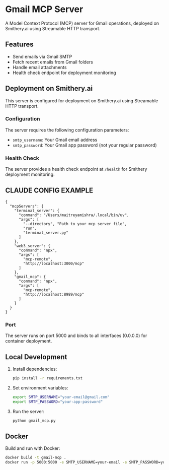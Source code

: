 # Gmail MCP Server

A Model Context Protocol (MCP) server for Gmail operations, deployed on Smithery.ai using Streamable HTTP transport.

## Features

- Send emails via Gmail SMTP
- Fetch recent emails from Gmail folders
- Handle email attachments
- Health check endpoint for deployment monitoring

## Deployment on Smithery.ai

This server is configured for deployment on Smithery.ai using Streamable HTTP transport.

### Configuration

The server requires the following configuration parameters:
- `smtp_username`: Your Gmail email address
- `smtp_password`: Your Gmail app password (not your regular password)

### Health Check

The server provides a health check endpoint at `/health` for Smithery deployment monitoring.


## CLAUDE CONFIG EXAMPLE 
```
{
  "mcpServers": {
    "terminal_server": {
      "command": "/Users/maitreyamishra/.local/bin/uv",
      "args": [
        "--directory", "Path to your mcp server file",
        "run",
        "terminal_server.py"
      ]
    },
    "web3_server": {
      "command": "npx",
      "args": [
        "mcp-remote",
        "http://localhost:3000/mcp"
      ]
    },
    "gmail_mcp": {
      "command": "npx",
      "args": [
        "mcp-remote",
        "http://localhost:8989/mcp"
      ]
    }
  }
}
```


### Port

The server runs on port 5000 and binds to all interfaces (0.0.0.0) for container deployment.

## Local Development

1. Install dependencies:
   ```bash
   pip install -r requirements.txt
   ```

2. Set environment variables:
   ```bash
   export SMTP_USERNAME="your-email@gmail.com"
   export SMTP_PASSWORD="your-app-password"
   ```

3. Run the server:
   ```bash
   python gmail_mcp.py
   ```

## Docker

Build and run with Docker:
```bash
docker build -t gmail-mcp .
docker run -p 5000:5000 -e SMTP_USERNAME=your-email -e SMTP_PASSWORD=your-password gmail-mcp
```
